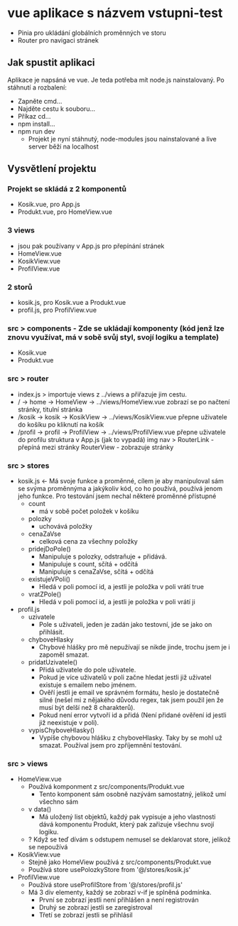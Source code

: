 # vue aplikace s názvem vstupni-test
- Pinia pro ukládání globálních proměnných ve storu
- Router pro navigaci stránek

## Jak spustit aplikaci
Aplikace je napsáná ve vue. Je teda potřeba mít node.js nainstalovaný.
Po stáhnutí a rozbalení:
- Zapněte cmd...
- Najděte cestu k souboru...
- Příkaz cd...
- npm install...
- npm run dev
  - Projekt je nyní stáhnutý, node-modules jsou nainstalované a live server běží na localhost

## Vysvětlení projektu
### Projekt se skládá z 2 komponentů
- Kosik.vue, pro App.js
- Produkt.vue, pro HomeView.vue
### 3 views
  - jsou pak používany v App.js pro přepínání stránek
- HomeView.vue
- KosikView.vue
- ProfilView.vue
### 2 storů
- kosik.js, pro Kosik.vue a Produkt.vue
- profil.js, pro ProfilView.vue
### src > components - Zde se ukládají komponenty (kód jenž lze znovu využívat, má v sobě svůj styl, svojí logiku a template)
- Kosik.vue
- Produkt.vue
### src > router
- index.js > importuje views z ../views a přiřazuje jim cestu.
- / -> home -> HomeView -> ../views/HomeView.vue zobrazí se po načtení stránky, titulní stránka
- /kosik -> kosik -> KosikView -> ../views/KosikView.vue přepne uživatele do košíku po kliknutí na košík
- /profil -> profil -> ProfilView -> ../views/ProfilView.vue přepne uživatele do profilu
struktura v App.js (jak to vypadá)
img
nav > RouterLink - přepíná mezi stránky
RouterView - zobrazuje stránky
### src > stores
- kosik.js <- Má svoje funkce a proměnné, cílem je aby manipuloval sám se svýma proměnnýma a jakýkoliv kód, co ho používá, používá jenom jeho funkce. Pro testování jsem nechal některé proměnné přístupné
  - count
    - má v sobě počet položek v košíku
  - polozky
    - uchovává položky
  - cenaZaVse  
    - celková cena za všechny položky
  - pridejDoPole()
    - Manipuluje s polozky, odstraňuje + přidává. 
    - Manipuluje s count, sčítá + odčítá
    - Manipuluje s cenaZaVse, sčítá + odčítá
  - existujeVPoli()
    - Hledá v poli pomocí id, a jestli je položka v poli vrátí true
  - vratZPole()
    - Hledá v poli pomocí id, a jestli je položka v poli vrátí ji
- profil.js
  - uzivatele
    - Pole s uživateli, jeden je zadán jako testovní, jde se jako on přihlásit.
  - chyboveHlasky
    - Chybové hlášky pro mě nepužívají se nikde jinde, trochu jsem je i zapoměl smazat.
  - pridatUzivatele()
    - Přidá uživatele do pole uživatele.
    - Pokud je více uživatelů v poli začne hledat jestli již uživatel existuje s emailem nebo jménem.
    - Ověří jestli je email ve správném formátu, heslo je dostatečně silné (nešel mi z nějakého důvodu regex, tak jsem použil jen že musí být delší než 8 charakterů).
    - Pokud není error vytvoří id a přidá (Není přidané ověření id jestli již neexistuje v poli).
  - vypisChyboveHlasky()
    - Vypíše chybovou hlášku z chyboveHlasky. Taky by se mohl už smazat. Používal jsem pro zpříjemnění testování.
### src > views
- HomeView.vue
  - Používá komponment z src/components/Produkt.vue
    - Tento komponent sám osobně nazývám samostatný, jelikož umí všechno sám
  - v data()
    - Má uložený list objektů, každý pak vypisuje a jeho vlastnosti dává komponentu Produkt, který pak zařizuje všechnu svojí logiku.
  - ? Když se teď dívám s odstupem nemusel se deklarovat store, jelikož se nepoužívá
- KosikView.vue
  - Stejně jako HomeView používá z src/components/Produkt.vue
  - Používá store usePolozkyStore from '@/stores/kosik.js'
- ProfilView.vue
  - Používá store useProfilStore from '@/stores/profil.js'
  - Má 3 div elementy, každý se zobrazí v-if je splněná podmínka.
    - První se zobrazí jestli není přihlášen a není registrován
    - Druhý se zobrazí jestli se zaregistroval
    - Třetí se zobrazí jestli se přihlásil

